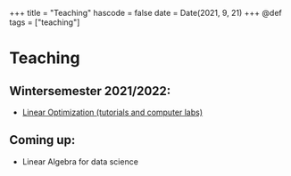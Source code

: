 +++
title = "Teaching"
hascode = false
date = Date(2021, 9, 21)
+++
@def tags = ["teaching"]

# Teaching
## Wintersemester 2021/2022:
* [Linear Optimization (tutorials and computer labs)](https://uvt.osiris-student.nl/#/onderwijscatalogus/extern/cursus/?collegejaar=huidig&taal=en&cursuscode=35B108-B-6)

## Coming up:
* Linear Algebra for data science
